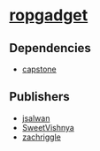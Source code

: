 # [ropgadget](https://pypi.org/project/ropgadget)

## Dependencies
- [capstone](packages/c/capstone.md)



## Publishers
- [jsalwan](https://pypi.org/user/jsalwan)
- [SweetVishnya](https://pypi.org/user/SweetVishnya)
- [zachriggle](https://pypi.org/user/zachriggle)

